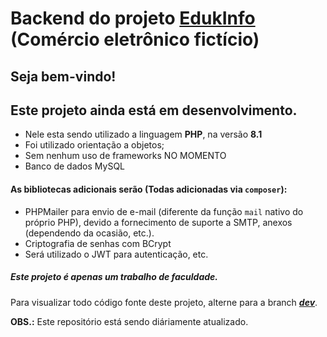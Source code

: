 # Backend do projeto [EdukInfo](https://githum.com/leonardon397/prova-ecommerce-faculdade-av1) (Comércio eletrônico fictício)

## Seja bem-vindo!

## Este projeto ainda está em desenvolvimento. 
* Nele esta sendo utilizado a linguagem **PHP**, na versão **8.1**
* Foi utilizado orientação a objetos;
* Sem nenhum uso de frameworks NO MOMENTO
* Banco de dados MySQL
#### As bibliotecas adicionais serão (Todas adicionadas via `composer`):
* PHPMailer para envio de e-mail (diferente da função `mail` nativo do próprio PHP), devido a fornecimento de suporte a SMTP, anexos (dependendo da ocasião, etc.).
* Criptografia de senhas com BCrypt
* Será utilizado o JWT para autenticação, etc.

##### Este projeto é apenas um trabalho de faculdade.

Para visualizar todo código fonte deste projeto, alterne para a branch [***dev***](https://github.com/leonardon397/prova-ecommerce-faculdade-av2-backend/tree/dev).


**OBS.:** Este repositório está sendo diáriamente atualizado.
